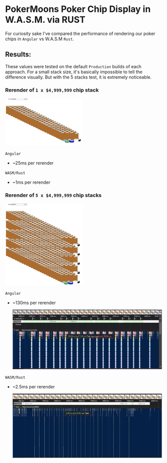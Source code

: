 # PokerMoons Poker Chip Display in W.A.S.M. via RUST

For curiosity sake I've compared the performance of rendering our poker chips in `Angular` vs W.A.S.M `Rust`.

## Results:

These values were tested on the default `Production` builds of each approach. For a small stack size, it's
basically impossible to tell the difference visually. But with the 5 stacks test, it is extremely noticeable.

### Rerender of `1 x $4,999,999` chip stack

<img src="./assets/1-stack.png" alt="single chip stack" width="250"/>

`Angular`

- ~25ms per rerender

`WASM/Rust`

- ~1ms per rerender

### Rerender of `5 x $4,999,999` chip stacks

<img src="./assets/5-stack.png" alt="5 chip stacks" width="250"/>

`Angular`

- ~130ms per rerender

  ![Profiler of angular 5x](./assets/angular-5x.png)

`WASM/Rust`

- ~2.5ms per rerender

  ![Profiler of angular 5x](./assets/wasm-5x.png)
